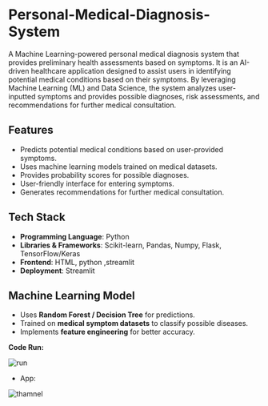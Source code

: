 # Personal-Medical-Diagnosis-System
A Machine Learning-powered personal medical diagnosis system that provides preliminary health assessments based on symptoms. It is an AI-driven healthcare application designed to assist users in identifying potential medical conditions based on their symptoms. By leveraging Machine Learning (ML) and Data Science, the system analyzes user-inputted symptoms and provides possible diagnoses, risk assessments, and recommendations for further medical consultation. 

## Features
- Predicts potential medical conditions based on user-provided symptoms.
- Uses machine learning models trained on medical datasets.
- Provides probability scores for possible diagnoses.
- User-friendly interface for entering symptoms.
- Generates recommendations for further medical consultation.

## Tech Stack
- **Programming Language**: Python  
- **Libraries & Frameworks**: Scikit-learn, Pandas, Numpy, Flask, TensorFlow/Keras  
- **Frontend**: HTML, python ,streamlit
- **Deployment**: Streamlit  

## Machine Learning Model
- Uses **Random Forest / Decision Tree** for predictions.
- Trained on **medical symptom datasets** to classify possible diseases.
- Implements **feature engineering** for better accuracy.

**Code Run:**

![run](https://github.com/user-attachments/assets/ff3243a9-82cc-4279-94e5-69cba4dc0af4)



* App:
  
![thamnel](https://github.com/user-attachments/assets/ba7d1e92-661a-4953-8e84-16991445f60d)



